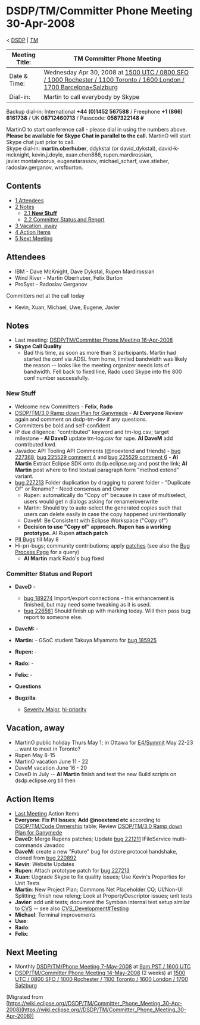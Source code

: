 

DSDP/TM/Committer Phone Meeting 30-Apr-2008
===========================================

< [DSDP](./DSDP "DSDP")‎ | [TM](./DSDP/TM "DSDP/TM")

| Meeting Title: | **TM Committer Phone Meeting** |
| --- | --- |
| Date & Time: | Wednesday Apr 30, 2008 at [1500 UTC / 0800 SFO / 1000 Rochester / 1100 Toronto / 1600 London / 1700 Barcelona+Salzburg](http://www.timeanddate.com/worldclock/meetingdetails.html?year=2008&month=4&day=30&hour=15&min=0&sec=0&p1=224&p2=159&p3=250&p4=31&p5=223&iv=1800) |
| Dial-in: | Martin to call everybody by Skype |

Backup dial-in: International **+44 (0)1452 567588** / Freephone **+1 (866) 6161738** / UK **08712460713** / Passcode: **0587322148 #**

MartinO to start conference call - please dial in using the numbers above.  
**Please be available for Skype Chat in parallel to the call.** MartinO will start Skype chat just prior to call.  
Skype dial-in: **martin.oberhuber**, ddykstal (or david\_dykstal), david-k-mcknight, kevin.j.doyle, xuan.chen886, rupen.mardirossian, javier.montalvoorus, eugenetarassov, michael\_scharf, uwe.stieber, radoslav.gerganov, wrsfburton.  

Contents
--------

*   [1 Attendees](#Attendees)
*   [2 Notes](#Notes)
    *   [2.1 **New Stuff**](#New-Stuff)
    *   [2.2 Committer Status and Report](#Committer-Status-and-Report)
*   [3 Vacation, away](#Vacation.2C-away)
*   [4 Action Items](#Action-Items)
*   [5 Next Meeting](#Next-Meeting)

Attendees
---------

*   IBM - Dave McKnight, Dave Dykstal, Rupen Mardirossian
*   Wind River - Martin Oberhuber, Felix Burton
*   ProSyst - Radoslav Gerganov

Committers not at the call today

*   Kevin, Xuan, Michael, Uwe, Eugene, Javier

Notes
-----

*   Last meeting: [DSDP/TM/Committer Phone Meeting 16-Apr-2008](./DSDP/TM/Committer_Phone_Meeting_16-Apr-2008 "DSDP/TM/Committer Phone Meeting 16-Apr-2008")
*   **Skype Call Quality**
    *   Bad this time, as soon as more than 3 participants. Martin had started the conf via ADSL from home, limited bandwidth was likely the reason -- looks like the meeting organizer needs lots of bandwidth. Fell back to fixed line, Rado used Skype into the 800 conf number successfully.

### **New Stuff**

*   Welcome new Committers - **Felix**, **Rado**
*   [DSDP/TM/3.0 Ramp down Plan for Ganymede](./DSDP/TM/3.0_Ramp_down_Plan_for_Ganymede "DSDP/TM/3.0 Ramp down Plan for Ganymede") \- **AI Everyone** Review again and comment on dsdp-tm-dev if any questions.
*   Committers be bold and self-confident
*   IP due diligence: "contributed" keyword and tm-log.csv; target milestone - **AI DaveD** update tm-log.csv for rupe. **AI DaveM** add contributed kwd.
*   Javadoc API Tooling API Comments (@noextend and friends) - [bug 227368](https://bugs.eclipse.org/bugs/show_bug.cgi?id=227368), [bug 225529 comment 4](https://bugs.eclipse.org/bugs/show_bug.cgi?id=225529#c6) and [bug 225529 comment 6](https://bugs.eclipse.org/bugs/show_bug.cgi?id=225529#c6) \- **AI Martin** Extract Eclipse SDK onto dsdp.eclipse.org and post the link; **AI Martin** post where to find textual paragraph form "method extend" variant.
*   [bug 227213](https://bugs.eclipse.org/bugs/show_bug.cgi?id=227213) Folder duplication by dragging to parent folder - "Duplicate Of" or Rename? - Need consensus and Owner
    *   Rupen: automatically do "Copy of" because in case of multiselect, users would get n dialogs asking for rename/overwrite
    *   Martin: Should try to auto-select the generated copies such that users can delete easily in case the copy happened unintentionally
    *   DaveM: Be Consistent with Eclipse Workspace ("Copy of")
    *   **Decision to use "Copy of" approach. Rupen has a working prototype.** AI Rupen **attach patch**
*   [PII Bugs](https://bugs.eclipse.org/bugs/buglist.cgi?query_format=advanced&product=Target+Management&keywords_type=allwords&keywords=pii&bug_status=UNCONFIRMED&bug_status=NEW&bug_status=ASSIGNED&bug_status=REOPENED&cmdtype=doit) till May 8
*   Hi-pri-bugs; community contributions; apply [patches](https://bugs.eclipse.org/bugs/buglist.cgi?query_format=advanced&classification=DSDP&product=Target+Management&bug_status=UNCONFIRMED&bug_status=NEW&bug_status=ASSIGNED&bug_status=REOPENED&cmdtype=doit&field0-0-0=attachments.ispatch&type0-0-0=equals&value0-0-0=1) (see also the [Bug Process Page](https://www.eclipse.org/dsdp/tm/development/bug_process.php) for a query)
    *   **AI Martin** mark Rado's bug fixed

### Committer Status and Report

*   **DaveD** -
    *   [bug 189274](https://bugs.eclipse.org/bugs/show_bug.cgi?id=189274) Import/export connections - this enhancement is finished, but may need some tweaking as it is used.
    *   [bug 226561](https://bugs.eclipse.org/bugs/show_bug.cgi?id=226561) Should finish up with marking today. Will then pass bug report to someone else.
*   **DaveM:** -
*   **Martin:** \- GSoC student Takuya Miyamoto for [bug 185925](https://bugs.eclipse.org/bugs/show_bug.cgi?id=185925)
*   **Rupen:** -
*   **Rado:** -
*   **Felix:** -
*   **Questions**

*   **Bugzilla**:
    *   [Severity Major](https://bugs.eclipse.org/bugs/buglist.cgi?query_format=advanced&classification=DSDP&product=Target+Management&bug_status=UNCONFIRMED&bug_status=NEW&bug_status=ASSIGNED&bug_status=REOPENED&bug_severity=blocker&bug_severity=critical&bug_severity=major&cmdtype=doit), [hi-priority](https://bugs.eclipse.org/bugs/buglist.cgi?query_format=advanced&classification=DSDP&product=Target+Management&bug_status=UNCONFIRMED&bug_status=NEW&bug_status=ASSIGNED&bug_status=REOPENED&cmdtype=doit&field0-0-0=priority&type0-0-0=regexp&value0-0-0=P%5B12%5D&field0-0-1=bug_severity&type0-0-1=regexp&value0-0-1=blocker%7Ccritical%7Cmajor)

Vacation, away
--------------

*   MartinO public holiday Thurs May 1; in Ottawa for [E4/Summit](./E4/Summit "E4/Summit") May 22-23 .. want to meet in Toronto?
*   Rupen May 8-15
*   MartinO vacation June 11 - 22
*   DaveM vacation June 16 - 20
*   DaveD in July -- **AI Martin** finish and test the new Build scripts on dsdp.eclipse.org till then

Action Items
------------

*   [Last Meeting](./DSDP/TM/Committer_Phone_Meeting_9-Apr-2008#Action_Items "DSDP/TM/Committer Phone Meeting 9-Apr-2008") Action Items
*   **Everyone**: **Fix PII Issues**; **Add @noextend etc** according to [DSDP/TM/Code Ownership](./DSDP/TM/Code_Ownership "DSDP/TM/Code Ownership") table; Review [DSDP/TM/3.0 Ramp down Plan for Ganymede](./DSDP/TM/3.0_Ramp_down_Plan_for_Ganymede "DSDP/TM/3.0 Ramp down Plan for Ganymede")
*   **DaveD**: Merge Rupens patches; Update [bug 221211](https://bugs.eclipse.org/bugs/show_bug.cgi?id=221211) IFileService multi-commands Javadoc
*   **DaveM**: create a new "Future" bug for dstore protocol handshake, cloned from [bug 220892](https://bugs.eclipse.org/bugs/show_bug.cgi?id=220892)
*   **Kevin**: Website Updates
*   **Rupen**: Attach prototype patch for [bug 227213](https://bugs.eclipse.org/bugs/show_bug.cgi?id=227213)
*   **Xuan**: Upgrade Skype to fix quality issues; Use Kevin's Properties for Unit Tests
*   **Martin**: New Project Plan; Commons Net Placeholder CQ; UI/Non-UI Splitting; finish new releng; Look at PropertyDescriptor issues; unit tests
*   **Javier**: add unit tests; document the Symbian internal test setup similar to [CVS](https://bugs.eclipse.org/bugs/show_bug.cgi?id=204138#c20) \-\- see also [CVS_Development#Testing](./CVS_Development#Testing "CVS Development")
*   **Michael**: Terminal improvements
*   **Uwe**:
*   **Rado**:
*   **Felix**:

Next Meeting
------------

*   Monthly [DSDP/TM/Phone Meeting 7-May-2008](./DSDP/TM/Phone_Meeting_7-May-2008 "DSDP/TM/Phone Meeting 7-May-2008") at [9am PST / 1600 UTC](http://www.timeanddate.com/worldclock/fixedtime.html?month=5&day=7&year=2008&hour=16&min=00&sec=0&p1=0)
*   [DSDP/TM/Committer Phone Meeting 14-May-2008](./DSDP/TM/Committer_Phone_Meeting_14-May-2008 "DSDP/TM/Committer Phone Meeting 14-May-2008") (2 weeks) at [1500 UTC / 0800 SFO / 1000 Rochester / 1100 Toronto / 1600 London / 1700 Salzburg](http://www.timeanddate.com/worldclock/meetingdetails.html?year=2008&month=5&day=14&hour=15&min=00&sec=0&p1=224&p2=159&p3=250&p4=136&p5=223&iv=1800)


(Migrated from [https://wiki.eclipse.org//DSDP/TM/Committer_Phone_Meeting_30-Apr-2008](https://wiki.eclipse.org//DSDP/TM/Committer_Phone_Meeting_30-Apr-2008))